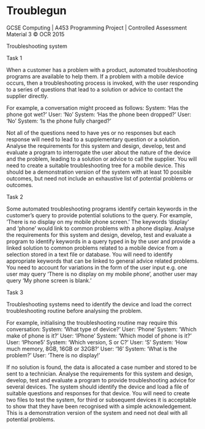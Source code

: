 # Troublegun
GCSE Computing | A453 Programming Project | Controlled Assessment Material 3
© OCR 2015

Troubleshooting system

Task 1

When a customer has a problem with a product, automated troubleshooting programs are available to
help them. If a problem with a mobile device occurs, then a troubleshooting process is invoked, with the user responding to a series of questions that lead to a solution or advice to contact the supplier directly.

For example, a conversation might proceed as follows:
System: ‘Has the phone got wet?’
User: ‘No’
System: ‘Has the phone been dropped?’
User: ‘No’
System: ‘Is the phone fully charged?’

Not all of the questions need to have yes or no responses but each response will need to lead to a
supplementary question or a solution. Analyse the requirements for this system and design, develop, test and evaluate a program to interrogate the user about the nature of the device and the problem, leading to a solution or advice to call the supplier. You will need to create a suitable troubleshooting tree for a mobile device. This should be a demonstration version of the system with at least 10 possible outcomes, but need not include an exhaustive list of potential problems or outcomes.


Task 2

Some automated troubleshooting programs identify certain keywords in the customer’s query to provide potential solutions to the query. For example, ‘There is no display on my mobile phone screen.’ The keywords ‘display’ and ‘phone’ would link to common problems with a phone display. Analyse the requirements for this system and design, develop, test and evaluate a program to identify keywords in a query typed in by the user and provide a linked solution to common problems related to a mobile device from a selection stored in a text file or database. You will need to identify appropriate keywords that can be linked to general advice related problems. You need to account for variations in the form of the user input e.g. one user may query ‘There is no display on my mobile phone’, another user may query ‘My phone screen is blank.’


Task 3

Troubleshooting systems need to identify the device and load the correct troubleshooting routine before analysing the problem.

For example, initialising the troubleshooting routine may require this conversation:
System: ‘What type of device?’
User: ‘Phone’
System: ‘Which make of phone is it?’
User: ‘IPhone’
System: ‘Which model of phone is it?’
User: ‘IPhone5’
System: ‘Which version, S or C?’
User: ‘S’
System: ‘How much memory, 8GB, 16GB or 32GB?’
User: ‘16’
System: ‘What is the problem?’
User: ‘There is no display!’

If no solution is found, the data is allocated a case number and stored to be sent to a technician. Analyse the requirements for this system and design, develop, test and evaluate a program to provide troubleshooting advice for several devices. The system should identify the device and load a file of suitable questions and responses for that device. You will need to create two files to test the system, for third or subsequent devices it is acceptable to show that they have been recognised with a simple acknowledgement. This is a demonstration version of the system and need not deal with all potential problems.
